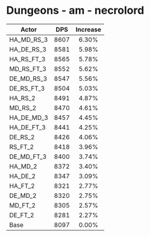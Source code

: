 # Dungeons - am - necrolord
| Actor | DPS | Increase |
|---|:---:|:---:|
|HA_MD_RS_3|8607|6.30%|
|HA_DE_RS_3|8581|5.98%|
|HA_RS_FT_3|8565|5.78%|
|MD_RS_FT_3|8552|5.62%|
|DE_MD_RS_3|8547|5.56%|
|DE_RS_FT_3|8504|5.03%|
|HA_RS_2|8491|4.87%|
|MD_RS_2|8470|4.61%|
|HA_DE_MD_3|8457|4.45%|
|HA_DE_FT_3|8441|4.25%|
|DE_RS_2|8426|4.06%|
|RS_FT_2|8418|3.96%|
|DE_MD_FT_3|8400|3.74%|
|HA_MD_2|8372|3.40%|
|HA_DE_2|8347|3.09%|
|HA_FT_2|8321|2.77%|
|DE_MD_2|8320|2.75%|
|MD_FT_2|8305|2.57%|
|DE_FT_2|8281|2.27%|
|Base|8097|0.00%|
